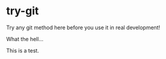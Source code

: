 try-git
=======

Try any git method here before you use it in real development!


What the hell...

This is a test.